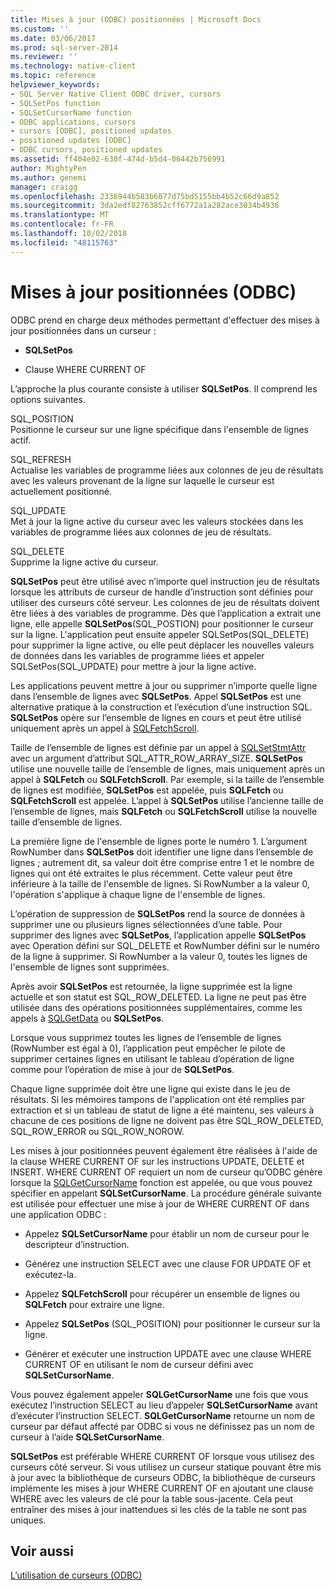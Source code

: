 ```yaml
---
title: Mises à jour (ODBC) positionnées | Microsoft Docs
ms.custom: ''
ms.date: 03/06/2017
ms.prod: sql-server-2014
ms.reviewer: ''
ms.technology: native-client
ms.topic: reference
helpviewer_keywords:
- SQL Server Native Client ODBC driver, cursors
- SQLSetPos function
- SQLSetCursorName function
- ODBC applications, cursors
- cursors [ODBC], positioned updates
- positioned updates [ODBC]
- ODBC cursors, positioned updates
ms.assetid: ff404e02-630f-474d-b5d4-06442b756991
author: MightyPen
ms.author: genemi
manager: craigg
ms.openlocfilehash: 2336944b583b6077d75bd5155bb4b52c66d9a852
ms.sourcegitcommit: 3da2edf82763852cff6772a1a282ace3034b4936
ms.translationtype: MT
ms.contentlocale: fr-FR
ms.lasthandoff: 10/02/2018
ms.locfileid: "48115763"
---
```

# <a name="positioned-updates-odbc"></a>Mises à jour positionnées (ODBC)
  ODBC prend en charge deux méthodes permettant d'effectuer des mises à jour positionnées dans un curseur :  
  
-   **SQLSetPos**  
  
-   Clause WHERE CURRENT OF  
  
 L’approche la plus courante consiste à utiliser **SQLSetPos**. Il comprend les options suivantes.  
  
 SQL_POSITION  
 Positionne le curseur sur une ligne spécifique dans l'ensemble de lignes actif.  
  
 SQL_REFRESH  
 Actualise les variables de programme liées aux colonnes de jeu de résultats avec les valeurs provenant de la ligne sur laquelle le curseur est actuellement positionné.  
  
 SQL_UPDATE  
 Met à jour la ligne active du curseur avec les valeurs stockées dans les variables de programme liées aux colonnes de jeu de résultats.  
  
 SQL_DELETE  
 Supprime la ligne active du curseur.  
  
 **SQLSetPos** peut être utilisé avec n’importe quel instruction jeu de résultats lorsque les attributs de curseur de handle d’instruction sont définies pour utiliser des curseurs côté serveur. Les colonnes de jeu de résultats doivent être liées à des variables de programme. Dès que l’application a extrait une ligne, elle appelle **SQLSetPos**(SQL_POSTION) pour positionner le curseur sur la ligne. L'application peut ensuite appeler SQLSetPos(SQL_DELETE) pour supprimer la ligne active, ou elle peut déplacer les nouvelles valeurs de données dans les variables de programme liées et appeler SQLSetPos(SQL_UPDATE) pour mettre à jour la ligne active.  
  
 Les applications peuvent mettre à jour ou supprimer n’importe quelle ligne dans l’ensemble de lignes avec **SQLSetPos**. Appel **SQLSetPos** est une alternative pratique à la construction et l’exécution d’une instruction SQL. **SQLSetPos** opère sur l’ensemble de lignes en cours et peut être utilisé uniquement après un appel à [SQLFetchScroll](../native-client-odbc-api/sqlfetchscroll.md).  
  
 Taille de l’ensemble de lignes est définie par un appel à [SQLSetStmtAttr](../native-client-odbc-api/sqlsetstmtattr.md) avec un argument d’attribut SQL_ATTR_ROW_ARRAY_SIZE. **SQLSetPos** utilise une nouvelle taille de l’ensemble de lignes, mais uniquement après un appel à **SQLFetch** ou **SQLFetchScroll**. Par exemple, si la taille de l’ensemble de lignes est modifiée, **SQLSetPos** est appelée, puis **SQLFetch** ou **SQLFetchScroll** est appelée. L’appel à **SQLSetPos** utilise l’ancienne taille de l’ensemble de lignes, mais **SQLFetch** ou **SQLFetchScroll** utilise la nouvelle taille d’ensemble de lignes.  
  
 La première ligne de l'ensemble de lignes porte le numéro 1. L’argument RowNumber dans **SQLSetPos** doit identifier une ligne dans l’ensemble de lignes ; autrement dit, sa valeur doit être comprise entre 1 et le nombre de lignes qui ont été extraites le plus récemment. Cette valeur peut être inférieure à la taille de l'ensemble de lignes. Si RowNumber a la valeur 0, l'opération s'applique à chaque ligne de l'ensemble de lignes.  
  
 L’opération de suppression de **SQLSetPos** rend la source de données à supprimer une ou plusieurs lignes sélectionnées d’une table. Pour supprimer des lignes avec **SQLSetPos**, l’application appelle **SQLSetPos** avec Operation défini sur SQL_DELETE et RowNumber défini sur le numéro de la ligne à supprimer. Si RowNumber a la valeur 0, toutes les lignes de l'ensemble de lignes sont supprimées.  
  
 Après avoir **SQLSetPos** est retournée, la ligne supprimée est la ligne actuelle et son statut est SQL_ROW_DELETED. La ligne ne peut pas être utilisée dans des opérations positionnées supplémentaires, comme les appels à [SQLGetData](../native-client-odbc-api/sqlgetdata.md) ou **SQLSetPos**.  
  
 Lorsque vous supprimez toutes les lignes de l’ensemble de lignes (RowNumber est égal à 0), l’application peut empêcher le pilote de supprimer certaines lignes en utilisant le tableau d’opération de ligne comme pour l’opération de mise à jour de **SQLSetPos**.  
  
 Chaque ligne supprimée doit être une ligne qui existe dans le jeu de résultats. Si les mémoires tampons de l'application ont été remplies par extraction et si un tableau de statut de ligne a été maintenu, ses valeurs à chacune de ces positions de ligne ne doivent pas être SQL_ROW_DELETED, SQL_ROW_ERROR ou SQL_ROW_NOROW.  
  
 Les mises à jour positionnées peuvent également être réalisées à l'aide de la clause WHERE CURRENT OF sur les instructions UPDATE, DELETE et INSERT. WHERE CURRENT OF requiert un nom de curseur qu’ODBC génère lorsque la [SQLGetCursorName](../native-client-odbc-api/sqlgetcursorname.md) fonction est appelée, ou que vous pouvez spécifier en appelant **SQLSetCursorName**. La procédure générale suivante est utilisée pour effectuer une mise à jour de WHERE CURRENT OF dans une application ODBC :  
  
-   Appelez **SQLSetCursorName** pour établir un nom de curseur pour le descripteur d’instruction.  
  
-   Générez une instruction SELECT avec une clause FOR UPDATE OF et exécutez-la.  
  
-   Appelez **SQLFetchScroll** pour récupérer un ensemble de lignes ou **SQLFetch** pour extraire une ligne.  
  
-   Appelez **SQLSetPos** (SQL_POSITION) pour positionner le curseur sur la ligne.  
  
-   Générer et exécuter une instruction UPDATE avec une clause WHERE CURRENT OF en utilisant le nom de curseur défini avec **SQLSetCursorName**.  
  
 Vous pouvez également appeler **SQLGetCursorName** une fois que vous exécutez l’instruction SELECT au lieu d’appeler **SQLSetCursorName** avant d’exécuter l’instruction SELECT. **SQLGetCursorName** retourne un nom de curseur par défaut affecté par ODBC si vous ne définissez pas un nom de curseur à l’aide **SQLSetCursorName**.  
  
 **SQLSetPos** est préférable WHERE CURRENT OF lorsque vous utilisez des curseurs côté serveur. Si vous utilisez un curseur statique pouvant être mis à jour avec la bibliothèque de curseurs ODBC, la bibliothèque de curseurs implémente les mises à jour WHERE CURRENT OF en ajoutant une clause WHERE avec les valeurs de clé pour la table sous-jacente. Cela peut entraîner des mises à jour inattendues si les clés de la table ne sont pas uniques.  
  
## <a name="see-also"></a>Voir aussi  
 [L’utilisation de curseurs &#40;ODBC&#41;](using-cursors-odbc.md)  
  
  
